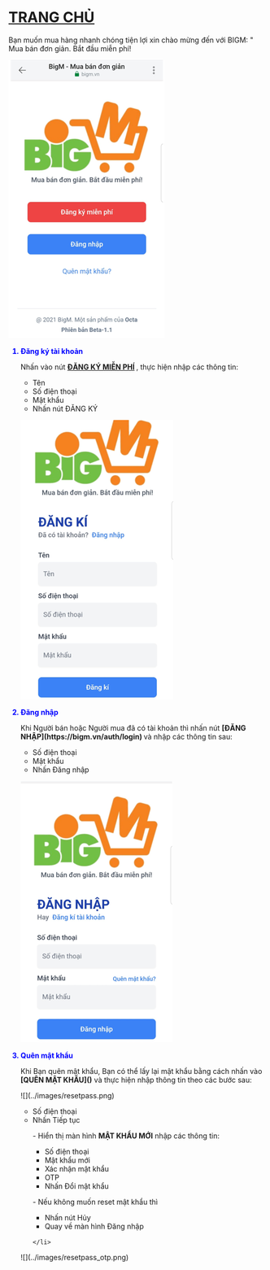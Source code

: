 # <font color="red">[TRANG CHỦ](<https://bigm.vn/>) </font>
Bạn muốn mua hàng nhanh chóng tiện lợi xin chào mừng đến với BIGM: " Mua bán đơn giản. Bắt đầu miễn phí!
<p></p>

![](../images/home.png)

<p></p>

<font color ="Blue"><strong><ol>
<li> Đăng ký tài khoản 
</li>
</strong> 
</font>


<p></p>

Nhấn vào nút <strong>[ĐĂNG KÝ MIỄN PHÍ](https://bigm.vn/auth/register) </strong>, thực hiện nhập các thông tin: 

<ul>
<li>Tên </li>
<li>Số điện thoại</li>
<li>Mật khẩu</li>
<li>Nhấn nút ĐĂNG KÝ</li>
</ul>


![](../images/dangky.png)

<font color ="blue">
<Strong>
<li>Đăng nhập</li>
</strong> 
</font>
<p></p>
Khi Người bán hoặc Người mua đã có tài khoản thì nhấn nút <strong>[ĐĂNG NHẬP](https://bigm.vn/auth/login) </strong> và nhập các thông tin sau: </p>
<ul>
<li>Số điện thoại</li>
<li>Mật khẩu</li>
<li>Nhấn Đăng nhập</li>
</ul>

![](../images/login.png)

<font color="blue">
<Strong>
<li> Quên mật khẩu <https://bigm.vn/auth/reset-password> </li>
</strong> </font>
<p></p>
Khi Bạn quên mật khẩu, Bạn có thể lấy lại mật khẩu bằng cách nhấn vào  <strong>[QUÊN MẬT KHẨU](<https://bigm.vn/auth/reset-password>)</strong> và thực hiện nhập thông tin theo các bước sau:
<p></p>
![](../images/resetpass.png)
<p></p>
<ul>
    <li>Số điện thoại</li>
    <li>Nhấn Tiếp tục
<p></p>

<p>- Hiển thị màn hình  <strong>MẬT KHẨU MỚI</strong> nhập các thông tin: </p>
        <ul>
            <li>Số điện thoại</li>
            <li>Mật khẩu mới</li>
            <li>Xác nhận mật khẩu</li>
            <li>OTP</li>   
            <li>Nhấn Đổi mật khẩu</li> 
            </ul>
<p>- Nếu không muốn reset mật khẩu thì </p>
        <ul>
            <li>Nhấn nút Hủy</li> 
            <li>Quay về màn hình Đăng nhập </li>
        </ul>
        
    </li>
</ul>
![](../images/resetpass_otp.png)
<p></p>
</ol>







